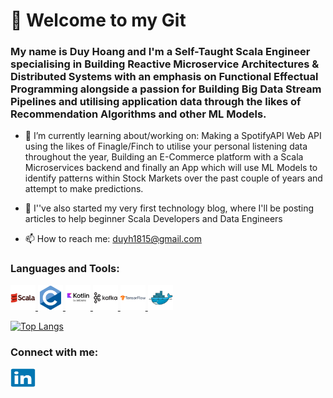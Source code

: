 # 👋 Welcome to my Git

### My name is Duy Hoang and I'm a Self-Taught Scala Engineer specialising in Building Reactive Microservice Architectures & Distributed Systems with an emphasis on Functional Effectual Programming alongside a passion for Building Big Data Stream Pipelines and utilising application data through the likes of Recommendation Algorithms and other ML Models.

- 🌱 I’m currently learning about/working on: Making a SpotifyAPI Web API using the likes of Finagle/Finch to utilise your personal listening data throughout the year,  Building an E-Commerce platform with a Scala Microservices backend and finally an App which will use ML Models to identify patterns within Stock Markets over the past couple of years and attempt to make predictions.

- :love_letter: I''ve also started my very first technology blog, where I'll be posting articles to help beginner Scala Developers and Data Engineers

- 📫 How to reach me: duyh1815@gmail.com

<h3 align="left">Languages and Tools:</h3>
<p align="left"> 
  <a href="https://www.scala-lang.org/" target="_blank">
<img src="https://github.com/devicons/devicon/blob/master/icons/scala/scala-original-wordmark.svg" alt="scala" width="40" height="40"/> </a>
<a href="https://www.cprogramming.com/" target="_blank">
<img src="https://raw.githubusercontent.com/devicons/devicon/master/icons/c/c-original.svg" alt="c" width="40" height="40"/> </a>
<a href="https://kotlinlang.org/" target="_blank">
<img src="https://github.com/devicons/devicon/blob/master/icons/kotlin/kotlin-original-wordmark.svg" alt="kotlin" width="40" height="40"/> </a>
<a href="https://kafka.apache.org/" target="_blank">
<img src="https://github.com/devicons/devicon/blob/master/icons/apachekafka/apachekafka-original-wordmark.svg" alt="apachekafka" width="40" height="40"/> </a>
<a href="https://www.tensorflow.org/" target="_blank">
<img src="https://github.com/devicons/devicon/blob/master/icons/tensorflow/tensorflow-original-wordmark.svg" alt="TensorFlow" width="40" height="40"/> </a>
<a href="https://www.docker.com/" target="_blank">
<img src="https://github.com/devicons/devicon/blob/master/icons/docker/docker-original.svg" alt="docker" width="40" height="40"/> </a>
  
[![Top Langs](https://github-readme-stats.vercel.app/api/top-langs/?username=dhoang-creator&layout=compact)](https://github.com/anuraghazra/github-readme-stats)


<h3 align="left">Connect with me:</h3>
<a href="https://www.linkedin.com/in/duy-hoang-155930262/" target="blank">
<img align="center" src="https://github.com/devicons/devicon/blob/master/icons/linkedin/linkedin-original.svg" alt="LinkedIn Duy Hoang" height="30" width="40" /></a>
</p>
